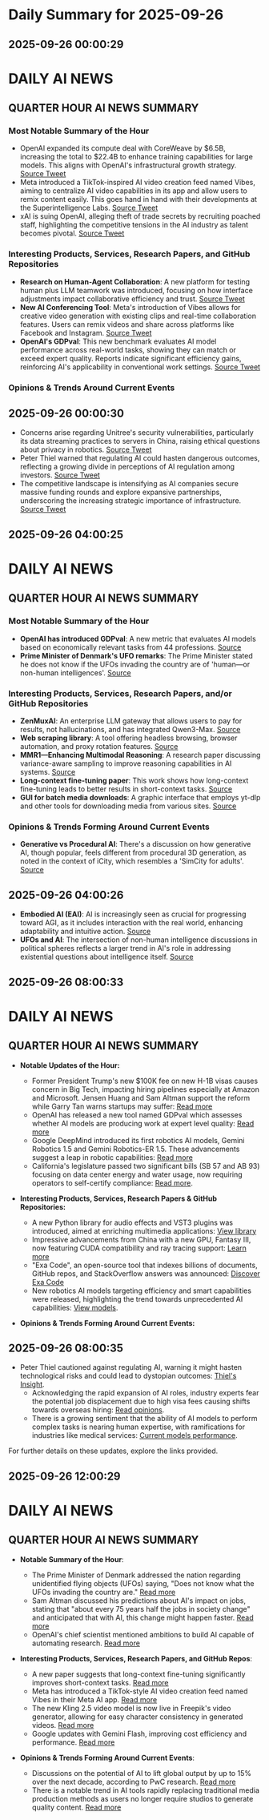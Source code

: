 # Daily Summary for 2025-09-26

## 2025-09-26 00:00:29

# DAILY AI NEWS

## QUARTER HOUR AI NEWS SUMMARY

### Most Notable Summary of the Hour
- OpenAI expanded its compute deal with CoreWeave by $6.5B, increasing the total to $22.4B to enhance training capabilities for large models. This aligns with OpenAI's infrastructural growth strategy. [Source Tweet](https://x.com/i/web/status/1971312231902761188)
- Meta introduced a TikTok-inspired AI video creation feed named Vibes, aiming to centralize AI video capabilities in its app and allow users to remix content easily. This goes hand in hand with their developments at the Superintelligence Labs. [Source Tweet](https://x.com/i/web/status/1971333934232326241)
- xAI is suing OpenAI, alleging theft of trade secrets by recruiting poached staff, highlighting the competitive tensions in the AI industry as talent becomes pivotal. [Source Tweet](https://x.com/i/web/status/1971316320923767196)

### Interesting Products, Services, Research Papers, and GitHub Repositories
- **Research on Human-Agent Collaboration**: A new platform for testing human plus LLM teamwork was introduced, focusing on how interface adjustments impact collaborative efficiency and trust. [Source Tweet](https://x.com/i/web/status/1971354528688619625)
- **New AI Conferencing Tool**: Meta's introduction of Vibes allows for creative video generation with existing clips and real-time collaboration features. Users can remix videos and share across platforms like Facebook and Instagram. [Source Tweet](https://x.com/i/web/status/1971333934232326241)
- **OpenAI's GDPval**: This new benchmark evaluates AI model performance across real-world tasks, showing they can match or exceed expert quality. Reports indicate significant efficiency gains, reinforcing AI's applicability in conventional work settings. [Source Tweet](https://x.com/i/web/status/1971307478743953485)

### Opinions & Trends Around Current Events

## 2025-09-26 00:00:30

- Concerns arise regarding Unitree's security vulnerabilities, particularly its data streaming practices to servers in China, raising ethical questions about privacy in robotics. [Source Tweet](https://x.com/i/web/status/1971353632751878413)
- Peter Thiel warned that regulating AI could hasten dangerous outcomes, reflecting a growing divide in perceptions of AI regulation among investors. [Source Tweet](https://x.com/i/web/status/1971338662127468843)
- The competitive landscape is intensifying as AI companies secure massive funding rounds and explore expansive partnerships, underscoring the increasing strategic importance of infrastructure. [Source Tweet](https://x.com/i/web/status/1971316320923767196)

## 2025-09-26 04:00:25

# DAILY AI NEWS

## QUARTER HOUR AI NEWS SUMMARY

### Most Notable Summary of the Hour
- **OpenAI has introduced GDPval**: A new metric that evaluates AI models based on economically relevant tasks from 44 professions. [Source](https://x.com/i/web/status/1971399477471887611)
- **Prime Minister of Denmark's UFO remarks**: The Prime Minister stated he does not know if the UFOs invading the country are of 'human—or non-human intelligences'. [Source](https://x.com/i/web/status/1971406427148386607)

### Interesting Products, Services, Research Papers, and/or GitHub Repositories
- **ZenMuxAI**: An enterprise LLM gateway that allows users to pay for results, not hallucinations, and has integrated Qwen3-Max. [Source](https://x.com/i/web/status/1971409728602505368)
- **Web scraping library**: A tool offering headless browsing, browser automation, and proxy rotation features. [Source](https://x.com/i/web/status/1971418386488868923)
- **MMR1—Enhancing Multimodal Reasoning**: A research paper discussing variance-aware sampling to improve reasoning capabilities in AI systems. [Source](https://x.com/i/web/status/1971396962676326852)
- **Long-context fine-tuning paper**: This work shows how long-context fine-tuning leads to better results in short-context tasks. [Source](https://x.com/i/web/status/1971371138182762670) 
- **GUI for batch media downloads**: A graphic interface that employs yt-dlp and other tools for downloading media from various sites. [Source](https://x.com/i/web/status/1971403149802881101)

### Opinions & Trends Forming Around Current Events
- **Generative vs Procedural AI**: There's a discussion on how generative AI, though popular, feels different from procedural 3D generation, as noted in the context of iCity, which resembles a 'SimCity for adults'. [Source](https://x.com/i/web/status/1971409626383122679)

## 2025-09-26 04:00:26

- **Embodied AI (EAI)**: AI is increasingly seen as crucial for progressing toward AGI, as it includes interaction with the real world, enhancing adaptability and intuitive action. [Source](https://x.com/i/web/status/1971405343965241633) 
- **UFOs and AI**: The intersection of non-human intelligence discussions in political spheres reflects a larger trend in AI's role in addressing existential questions about intelligence itself. [Source](https://x.com/i/web/status/1971406427148386607)

## 2025-09-26 08:00:33

# DAILY AI NEWS

## QUARTER HOUR AI NEWS SUMMARY

- **Notable Updates of the Hour:**  
   - Former President Trump's new $100K fee on new H-1B visas causes concern in Big Tech, impacting hiring pipelines especially at Amazon and Microsoft. Jensen Huang and Sam Altman support the reform while Garry Tan warns startups may suffer: [Read more](https://x.com/i/web/status/1971481574781702230)  
   - OpenAI has released a new tool named GDPval which assesses whether AI models are producing work at expert level quality: [Read more](https://x.com/i/web/status/1971477509574467891)  
   - Google DeepMind introduced its first robotics AI models, Gemini Robotics 1.5 and Gemini Robotics-ER 1.5. These advancements suggest a leap in robotic capabilities: [Read more](https://x.com/i/web/status/1971477864865554490)  
   - California's legislature passed two significant bills (SB 57 and AB 93) focusing on data center energy and water usage, now requiring operators to self-certify compliance: [Read more](https://x.com/i/web/status/1971461870121898033).  

- **Interesting Products, Services, Research Papers & GitHub Repositories:**  
   - A new Python library for audio effects and VST3 plugins was introduced, aimed at enriching multimedia applications: [View library](https://x.com/i/web/status/1971441258452090897)  
   - Impressive advancements from China with a new GPU, Fantasy III, now featuring CUDA compatibility and ray tracing support: [Learn more](https://x.com/i/web/status/1971453015526895747)  
   - "Exa Code", an open-source tool that indexes billions of documents, GitHub repos, and StackOverflow answers was announced: [Discover Exa Code](https://x.com/i/web/status/1971447006183997504)  
   - New robotics AI models targeting efficiency and smart capabilities were released, highlighting the trend towards unprecedented AI capabilities: [View models](https://x.com/i/web/status/1971477864865554490).  

- **Opinions & Trends Forming Around Current Events:**

## 2025-09-26 08:00:35

- Peter Thiel cautioned against regulating AI, warning it might hasten technological risks and could lead to dystopian outcomes: [Thiel's Insight](https://x.com/i/web/status/1971429705778855986).  
   - Acknowledging the rapid expansion of AI roles, industry experts fear the potential job displacement due to high visa fees causing shifts towards overseas hiring: [Read opinions](https://x.com/i/web/status/1971481574781702230).  
   - There is a growing sentiment that the ability of AI models to perform complex tasks is nearing human expertise, with ramifications for industries like medical services: [Current models performance](https://x.com/i/web/status/1971452949575749834).  
   
For further details on these updates, explore the links provided.

## 2025-09-26 12:00:29

# DAILY AI NEWS

## QUARTER HOUR AI NEWS SUMMARY

- **Notable Summary of the Hour**:
  - The Prime Minister of Denmark addressed the nation regarding unidentified flying objects (UFOs) saying, "Does not know what the UFOs invading the country are." [Read more](https://x.com/i/web/status/1971544384194986107)
  - Sam Altman discussed his predictions about AI's impact on jobs, stating that "about every 75 years half the jobs in society change" and anticipated that with AI, this change might happen faster. [Read more](https://x.com/i/web/status/1971514154549653704)
  - OpenAI's chief scientist mentioned ambitions to build AI capable of automating research. [Read more](https://x.com/i/web/status/1971513137041211727)

- **Interesting Products, Services, Research Papers, and GitHub Repos**:
  - A new paper suggests that long-context fine-tuning significantly improves short-context tasks. [Read more](https://x.com/i/web/status/1971543959718732152)
  - Meta has introduced a TikTok-style AI video creation feed named Vibes in their Meta AI app. [Read more](https://x.com/i/web/status/1971495197814272500)
  - The new Kling 2.5 video model is now live in Freepik's video generator, allowing for easy character consistency in generated videos. [Read more](https://x.com/i/web/status/1971532613291831409)
  - Google updates with Gemini Flash, improving cost efficiency and performance. [Read more](https://x.com/i/web/status/1971538760048500806)

- **Opinions & Trends Forming Around Current Events**:
  - Discussions on the potential of AI to lift global output by up to 15% over the next decade, according to PwC research. [Read more](https://x.com/i/web/status/1971521194244604015)
  - There is a notable trend in AI tools rapidly replacing traditional media production methods as users no longer require studios to generate quality content. [Read more](https://x.com/i/web/status/1971532613291831409)

